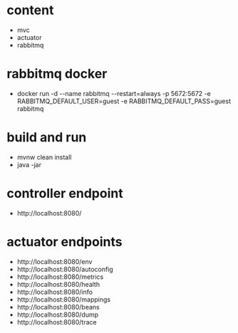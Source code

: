 # content
* mvc
* actuator
* rabbitmq

# rabbitmq docker
* docker run -d --name rabbitmq --restart=always -p 5672:5672 -e RABBITMQ_DEFAULT_USER=guest -e RABBITMQ_DEFAULT_PASS=guest rabbitmq

# build and run
* mvnw clean install
* java -jar <artifact-jar>

# controller endpoint
* http://localhost:8080/

# actuator endpoints
* http://localhost:8080/env
* http://localhost:8080/autoconfig
* http://localhost:8080/metrics
* http://localhost:8080/health
* http://localhost:8080/info
* http://localhost:8080/mappings
* http://localhost:8080/beans
* http://localhost:8080/dump
* http://localhost:8080/trace
